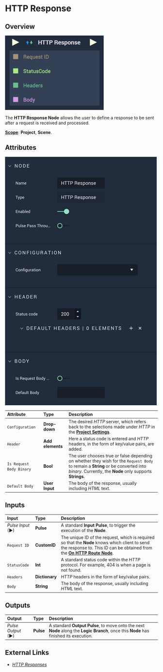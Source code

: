 # HTTP Response

## Overview

![The HTTP Response Node.](../../../.gitbook/assets/httpresponseupdatedimage.png)

The **HTTP Response Node** allows the user to define a response to be sent after a request is received and processed.

[**Scope**](../overview.md#scopes): **Project**, **Scene**.

## Attributes

![The HTTP Response Node Attributes.](../../../.gitbook/assets/httpresponseattributes.png)

| Attribute | Type | Description |
| :--- | :--- | :--- |
| `Configuration` | **Drop-down** | The desired _HTTP_ server, which refers back to the selections made under *HTTP* in the [**Project Settings**](../../../modules/project-settings/http.md). |
| `Header` | **Add elements** | Here a status code is entered and _HTTP_ headers, in the form of key/value pairs, are added. |
| `Is Request Body Binary` | **Bool** | The user chooses true or false depending on whether they wish for the `Request Body` to remain a **String** or be converted into *binary*.  Currently, the **Node** only supports **Strings**. |
| `Default Body` | **User Input** | The body of the response, usually including _HTML_ text. |

## Inputs

| Input | Type | Description |
| :--- | :--- | :--- |
| _Pulse Input_ \(►\) | **Pulse** | A standard **Input Pulse**, to trigger the execution of the **Node**. |
| `Request ID` | **CustomID** | The unique ID of the request, which is required  so that the **Node** knows which client to send the response to. This ID can be obtained from the [**On HTTP Route Node**](events/onhttproute.md).|
| `StatusCode` | **Int** | A standard status code within the _HTTP_ protocol. For example, 404 is when a page is not found. |
| `Headers` | **Dictionary** |  _HTTP_ headers in the form of key/value pairs. |
| `Body` | **String** | The body of the response, usually including _HTML_ text. |

## Outputs

| Output | Type | Description |
| :--- | :--- | :--- |
| _Pulse Output_ \(►\) | **Pulse** | A standard **Output Pulse**, to move onto the next **Node** along the **Logic Branch**, once this **Node** has finished its execution. |

## External Links

* [_HTTP Responses_](https://www.toolsqa.com/client-server/http-response/)

